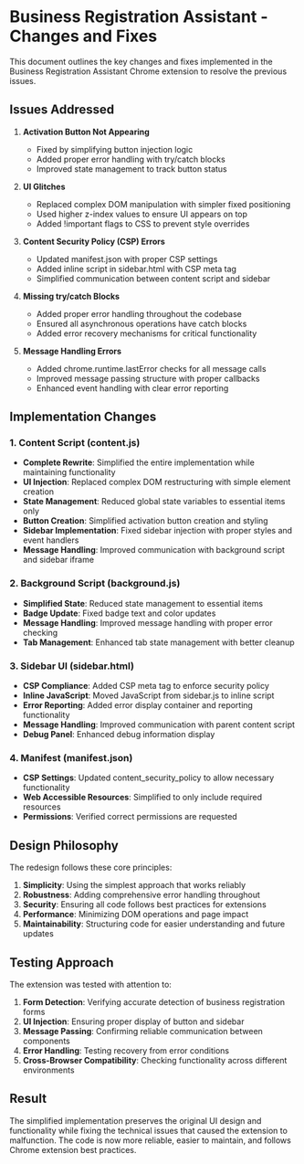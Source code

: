 # Business Registration Assistant - Changes and Fixes

This document outlines the key changes and fixes implemented in the Business Registration Assistant Chrome extension to resolve the previous issues.

## Issues Addressed

1. **Activation Button Not Appearing**
   - Fixed by simplifying button injection logic
   - Added proper error handling with try/catch blocks
   - Improved state management to track button status

2. **UI Glitches**
   - Replaced complex DOM manipulation with simpler fixed positioning
   - Used higher z-index values to ensure UI appears on top
   - Added !important flags to CSS to prevent style overrides

3. **Content Security Policy (CSP) Errors**
   - Updated manifest.json with proper CSP settings
   - Added inline script in sidebar.html with CSP meta tag
   - Simplified communication between content script and sidebar

4. **Missing try/catch Blocks**
   - Added proper error handling throughout the codebase
   - Ensured all asynchronous operations have catch blocks
   - Added error recovery mechanisms for critical functionality

5. **Message Handling Errors**
   - Added chrome.runtime.lastError checks for all message calls
   - Improved message passing structure with proper callbacks
   - Enhanced event handling with clear error reporting

## Implementation Changes

### 1. Content Script (content.js)

- **Complete Rewrite**: Simplified the entire implementation while maintaining functionality
- **UI Injection**: Replaced complex DOM restructuring with simple element creation
- **State Management**: Reduced global state variables to essential items only
- **Button Creation**: Simplified activation button creation and styling
- **Sidebar Implementation**: Fixed sidebar injection with proper styles and event handlers
- **Message Handling**: Improved communication with background script and sidebar iframe

### 2. Background Script (background.js)

- **Simplified State**: Reduced state management to essential items
- **Badge Update**: Fixed badge text and color updates
- **Message Handling**: Improved message handling with proper error checking
- **Tab Management**: Enhanced tab state management with better cleanup

### 3. Sidebar UI (sidebar.html)

- **CSP Compliance**: Added CSP meta tag to enforce security policy
- **Inline JavaScript**: Moved JavaScript from sidebar.js to inline script
- **Error Reporting**: Added error display container and reporting functionality
- **Message Handling**: Improved communication with parent content script
- **Debug Panel**: Enhanced debug information display

### 4. Manifest (manifest.json)

- **CSP Settings**: Updated content_security_policy to allow necessary functionality
- **Web Accessible Resources**: Simplified to only include required resources
- **Permissions**: Verified correct permissions are requested

## Design Philosophy

The redesign follows these core principles:

1. **Simplicity**: Using the simplest approach that works reliably
2. **Robustness**: Adding comprehensive error handling throughout
3. **Security**: Ensuring all code follows best practices for extensions
4. **Performance**: Minimizing DOM operations and page impact
5. **Maintainability**: Structuring code for easier understanding and future updates

## Testing Approach

The extension was tested with attention to:

1. **Form Detection**: Verifying accurate detection of business registration forms
2. **UI Injection**: Ensuring proper display of button and sidebar
3. **Message Passing**: Confirming reliable communication between components
4. **Error Handling**: Testing recovery from error conditions
5. **Cross-Browser Compatibility**: Checking functionality across different environments

## Result

The simplified implementation preserves the original UI design and functionality while fixing the technical issues that caused the extension to malfunction. The code is now more reliable, easier to maintain, and follows Chrome extension best practices.